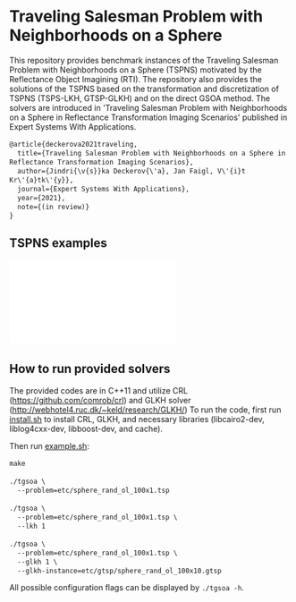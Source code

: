 # Traveling Salesman Problem with Neighborhoods on a Sphere 

This repository provides benchmark instances of the Traveling Salesman Problem with Neighborhoods on a Sphere (TSPNS) motivated by the Reflectance Object Imagining (RTI).
The repository also provides the solutions of the TSPNS based on the transformation and discretization of TSPNS (TSPS-LKH, GTSP-GLKH) and on the direct GSOA method.
The solvers are introduced in 'Traveling Salesman Problem with Neighborhoods on a Sphere in Reflectance Transformation Imaging Scenarios' published in Expert Systems With Applications.

```
@article{deckerova2021traveling,
  title={Traveling Salesman Problem with Neighborhoods on a Sphere in Reflectance Transformation Imaging Scenarios},
  author={Jindri{\v{s}}ka Deckerov{\'a}, Jan Faigl, V\'{i}t Kr\'{a}tk\'{y}},
  journal={Expert Systems With Applications},
  year={2021},
  note={(in review)}
}
```

## TSPNS examples
![TSPNS example1](sphere_rect_cap_reg_nol_50x1.pdf)

## How to run provided solvers
The provided codes are in C++11 and utilize CRL (https://github.com/comrob/crl) and GLKH solver (http://webhotel4.ruc.dk/~keld/research/GLKH/)
To run the code, first run [install.sh](install.sh) to install CRL, GLKH, and necessary libraries (libcairo2-dev, liblog4cxx-dev, libboost-dev, and cache).

Then run [example.sh](example.sh):

```
make 

./tgsoa \
  --problem=etc/sphere_rand_ol_100x1.tsp

./tgsoa \
  --problem=etc/sphere_rand_ol_100x1.tsp \
  --lkh 1

./tgsoa \
  --problem=etc/sphere_rand_ol_100x1.tsp \
  --glkh 1 \
  --glkh-instance=etc/gtsp/sphere_rand_ol_100x10.gtsp 
```

All possible configuration flags can be displayed by `./tgsoa -h`. 